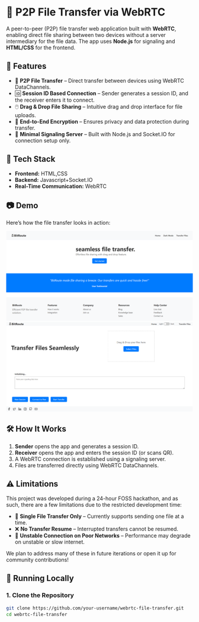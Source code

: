 # 📡 P2P File Transfer via WebRTC

A peer-to-peer (P2P) file transfer web application built with **WebRTC**, enabling direct file sharing between two devices without a server intermediary for the file data. The app uses **Node.js** for signaling and **HTML/CSS** for the frontend. 

## 🚀 Features

- 🔁 **P2P File Transfer** – Direct transfer between devices using WebRTC DataChannels.
- 🆔 **Session ID Based Connection** – Sender generates a session ID, and the receiver enters it to connect.
- 🖱️ **Drag & Drop File Sharing** – Intuitive drag and drop interface for file uploads.
- 🔐 **End-to-End Encryption** – Ensures privacy and data protection during transfer.
- 💬 **Minimal Signaling Server** – Built with Node.js and Socket.IO for connection setup only.

## 🧰 Tech Stack

- **Frontend:** HTML,CSS
- **Backend:** Javascript+Socket.IO
- **Real-Time Communication:** WebRTC

## 📷 Demo

Here’s how the file transfer looks in action:

![File Transfer Demo](Public/BitRouteDeom1.png)
![File Transfer Demo](Public/BitRouteDemo2.png)



## 🛠️ How It Works

1. **Sender** opens the app and generates a session ID.
2. **Receiver** opens the app and enters the session ID (or scans QR).
3. A WebRTC connection is established using a signaling server.
4. Files are transferred directly using WebRTC DataChannels.

## ⚠️ Limitations
This project was developed during a 24-hour FOSS hackathon, and as such, there are a few limitations due to the restricted development time:

- 📂 **Single File Transfer Only** – Currently supports sending one file at a time.
- ❌ **No Transfer Resume** – Interrupted transfers cannot be resumed.
- 📶 **Unstable Connection on Poor Networks** – Performance may degrade on unstable or slow internet.

We plan to address many of these in future iterations or open it up for community contributions!


## 🧪 Running Locally

### 1. Clone the Repository
```bash
git clone https://github.com/your-username/webrtc-file-transfer.git
cd webrtc-file-transfer

